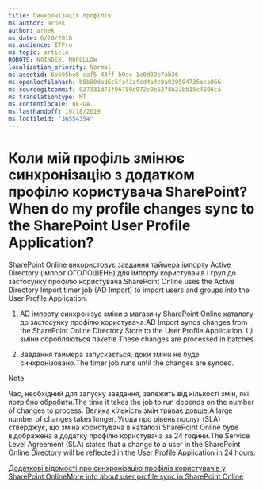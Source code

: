 ```yaml
---
title: Синхронізація профілів
ms.author: arnek
author: arnek
ms.date: 6/20/2018
ms.audience: ITPro
ms.topic: article
ROBOTS: NOINDEX, NOFOLLOW
localization_priority: Normal
ms.assetid: 6b695be8-eaf5-44ff-b0ae-1e0d89e7ab36
ms.openlocfilehash: b9b90dad6c5fa41afcd4e4c9a929594735eca066
ms.sourcegitcommit: 037331d71f06750d972c0b6278b23bb15c4806ca
ms.translationtype: MT
ms.contentlocale: uk-UA
ms.lasthandoff: 10/18/2019
ms.locfileid: "36554354"
---
```

# <a name="when-do-my-profile-changes-sync-to-the-sharepoint-user-profile-application"></a><span data-ttu-id="89acd-102">Коли мій профіль змінює синхронізацію з додатком профілю користувача SharePoint?</span><span class="sxs-lookup"><span data-stu-id="89acd-102">When do my profile changes sync to the SharePoint User Profile Application?</span></span>

<span data-ttu-id="89acd-103">SharePoint Online використовує завдання таймера імпорту Active Directory (імпорт ОГОЛОШЕНЬ) для імпорту користувачів і груп до застосунку профілю користувача.</span><span class="sxs-lookup"><span data-stu-id="89acd-103">SharePoint Online uses the Active Directory Import timer job (AD Import) to import users and groups into the User Profile Application.</span></span> 
  
1. <span data-ttu-id="89acd-104">AD імпорту синхронізує зміни з магазину SharePoint Online каталогу до застосунку профілю користувача.</span><span class="sxs-lookup"><span data-stu-id="89acd-104">AD Import syncs changes from the SharePoint Online Directory Store to the User Profile Application.</span></span> <span data-ttu-id="89acd-105">Ці зміни обробляються пакетів.</span><span class="sxs-lookup"><span data-stu-id="89acd-105">These changes are processed in batches.</span></span>
    
2. <span data-ttu-id="89acd-106">Завдання таймера запускається, доки зміни не буде синхронізовано.</span><span class="sxs-lookup"><span data-stu-id="89acd-106">The timer job runs until the changes are synced.</span></span>
    
> [!NOTE]
> <span data-ttu-id="89acd-107">Час, необхідний для запуску завдання, залежить від кількості змін, які потрібно обробити.</span><span class="sxs-lookup"><span data-stu-id="89acd-107">The time it takes the job to run depends on the number of changes to process.</span></span> <span data-ttu-id="89acd-108">Велика кількість змін триває довше.</span><span class="sxs-lookup"><span data-stu-id="89acd-108">A large number of changes takes longer.</span></span> <span data-ttu-id="89acd-109">Угода про рівень послуг (SLA) стверджує, що зміна користувача в каталозі SharePoint Online буде відображена в додатку профілю користувача за 24 години.</span><span class="sxs-lookup"><span data-stu-id="89acd-109">The Service Level Agreement (SLA) states that a change to a user in the SharePoint Online Directory will be reflected in the User Profile Application in 24 hours.</span></span> 
  
[<span data-ttu-id="89acd-110">Додаткові відомості про синхронізацію профілів користувачів у SharePoint Online</span><span class="sxs-lookup"><span data-stu-id="89acd-110">More info about user profile sync in SharePoint Online</span></span>](https://go.microsoft.com/fwlink/?linkid=875671)
  

